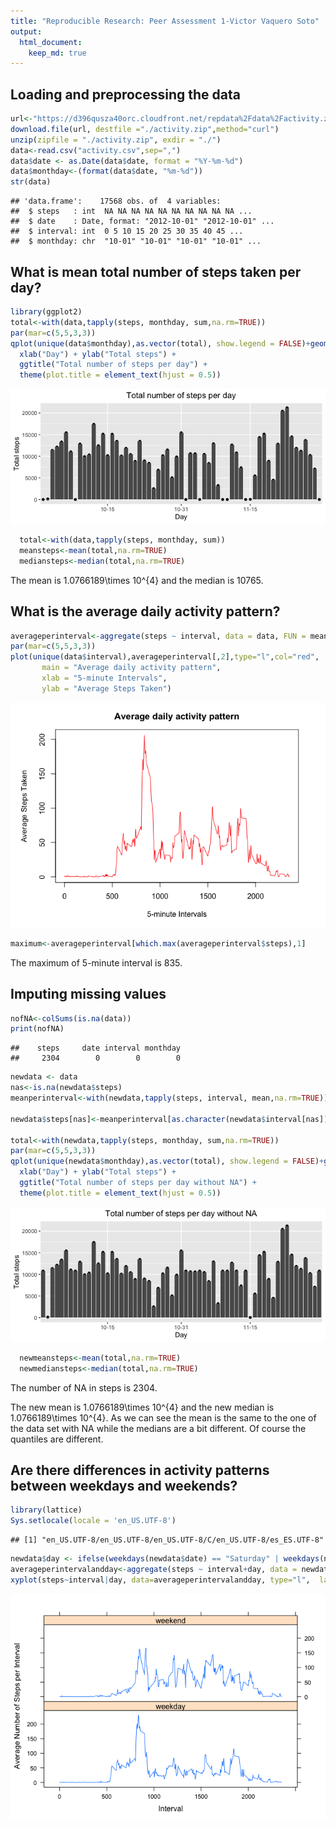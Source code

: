 ```yaml
---
title: "Reproducible Research: Peer Assessment 1-Victor Vaquero Soto"
output: 
  html_document:
    keep_md: true
---
```



## Loading and preprocessing the data

```r
url<-"https://d396qusza40orc.cloudfront.net/repdata%2Fdata%2Factivity.zip"
download.file(url, destfile ="./activity.zip",method="curl")
unzip(zipfile = "./activity.zip", exdir = "./")
data<-read.csv("activity.csv",sep=",")
data$date <- as.Date(data$date, format = "%Y-%m-%d")
data$monthday<-(format(data$date, "%m-%d"))
str(data)
```

```
## 'data.frame':	17568 obs. of  4 variables:
##  $ steps   : int  NA NA NA NA NA NA NA NA NA NA ...
##  $ date    : Date, format: "2012-10-01" "2012-10-01" ...
##  $ interval: int  0 5 10 15 20 25 30 35 40 45 ...
##  $ monthday: chr  "10-01" "10-01" "10-01" "10-01" ...
```


## What is mean total number of steps taken per day?

```r
library(ggplot2)
total<-with(data,tapply(steps, monthday, sum,na.rm=TRUE))
par(mar=c(5,5,3,3))
qplot(unique(data$monthday),as.vector(total), show.legend = FALSE)+geom_bar(stat = "identity", show.legend = FALSE)+scale_x_discrete(breaks=c("10-15","10-31","11-15")) +
  xlab("Day") + ylab("Total steps") +
  ggtitle("Total number of steps per day") + 
  theme(plot.title = element_text(hjust = 0.5))
```

![](PA1_template_files/figure-html/perday-1.png)<!-- -->

```r
  total<-with(data,tapply(steps, monthday, sum))
  meansteps<-mean(total,na.rm=TRUE)
  mediansteps<-median(total,na.rm=TRUE)
```
The mean is 1.0766189\times 10^{4} and the median is 10765.

## What is the average daily activity pattern?

```r
averageperinterval<-aggregate(steps ~ interval, data = data, FUN = mean, na.rm = TRUE)
par(mar=c(5,5,3,3))
plot(unique(data$interval),averageperinterval[,2],type="l",col="red",
       main = "Average daily activity pattern",  
       xlab = "5-minute Intervals",  
       ylab = "Average Steps Taken")
```

![](PA1_template_files/figure-html/perinterval-1.png)<!-- -->

```r
maximum<-averageperinterval[which.max(averageperinterval$steps),1]
```
The maximum of 5-minute interval is 835.


## Imputing missing values

```r
nofNA<-colSums(is.na(data))
print(nofNA)
```

```
##    steps     date interval monthday 
##     2304        0        0        0
```

```r
newdata <- data
nas<-is.na(newdata$steps)
meanperinterval<-with(newdata,tapply(steps, interval, mean,na.rm=TRUE))

newdata$steps[nas]<-meanperinterval[as.character(newdata$interval[nas])]

total<-with(newdata,tapply(steps, monthday, sum,na.rm=TRUE))
par(mar=c(5,5,3,3))
qplot(unique(newdata$monthday),as.vector(total), show.legend = FALSE)+geom_bar(stat = "identity", show.legend = FALSE)+scale_x_discrete(breaks=c("10-15","10-31","11-15")) +
  xlab("Day") + ylab("Total steps") +
  ggtitle("Total number of steps per day without NA") + 
  theme(plot.title = element_text(hjust = 0.5))
```

![](PA1_template_files/figure-html/perdaynoNAs-1.png)<!-- -->

```r
  newmeansteps<-mean(total,na.rm=TRUE)
  newmediansteps<-median(total,na.rm=TRUE)
```
The number of NA in steps is  2304.

The new mean is 1.0766189\times 10^{4} and the new median is 1.0766189\times 10^{4}. As we can see the mean is the same to the one of the data set with NA while the medians are a bit different. Of course the quantiles are different.

## Are there differences in activity patterns between weekdays and weekends?

```r
library(lattice)
Sys.setlocale(locale = 'en_US.UTF-8')
```

```
## [1] "en_US.UTF-8/en_US.UTF-8/en_US.UTF-8/C/en_US.UTF-8/es_ES.UTF-8"
```

```r
newdata$day <- ifelse(weekdays(newdata$date) == "Saturday" | weekdays(newdata$date) == "Sunday", "weekend", "weekday")
averageperintervalandday<-aggregate(steps ~ interval+day, data = newdata, FUN = mean, na.rm = TRUE)
xyplot(steps~interval|day, data=averageperintervalandday, type="l",  layout = c(1,2),  ylab="Average Number of Steps per Interval", xlab="Interval")
```

![](PA1_template_files/figure-html/weekend-1.png)<!-- -->

